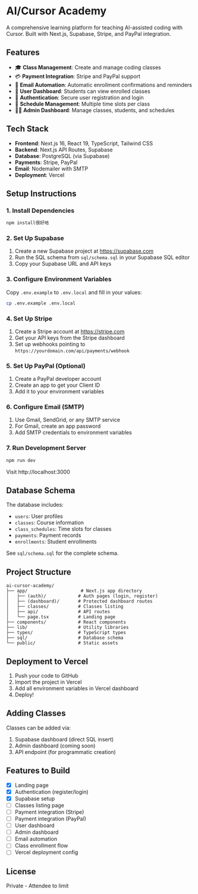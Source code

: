 # AI/Cursor Academy

A comprehensive learning platform for teaching AI-assisted coding with Cursor. Built with Next.js, Supabase, Stripe, and PayPal integration.

## Features

- 🎓 **Class Management**: Create and manage coding classes
- 💳 **Payment Integration**: Stripe and PayPal support
- 📧 **Email Automation**: Automatic enrollment confirmations and reminders
- 👥 **User Dashboard**: Students can view enrolled classes
- 🔐 **Authentication**: Secure user registration and login
- 📅 **Schedule Management**: Multiple time slots per class
- 👨‍💼 **Admin Dashboard**: Manage classes, students, and schedules

## Tech Stack

- **Frontend**: Next.js 16, React 19, TypeScript, Tailwind CSS
- **Backend**: Next.js API Routes, Supabase
- **Database**: PostgreSQL (via Supabase)
- **Payments**: Stripe, PayPal
- **Email**: Nodemailer with SMTP
- **Deployment**: Vercel

## Setup Instructions

### 1. Install Dependencies

```bash
npm install很好地
```

### 2. Set Up Supabase

1. Create a new Supabase project at https://supabase.com
2. Run the SQL schema from `sql/schema.sql` in your Supabase SQL editor
3. Copy your Supabase URL and API keys

### 3. Configure Environment Variables

Copy `.env.example` to `.env.local` and fill in your values:

```bash
cp .env.example .env.local
```

### 4. Set Up Stripe

1. Create a Stripe account at https://stripe.com
2. Get your API keys from the Stripe dashboard
3. Set up webhooks pointing to `https://yourdomain.com/api/payments/webhook`

### 5. Set Up PayPal (Optional)

1. Create a PayPal developer account
2. Create an app to get your Client ID
3. Add it to your environment variables

### 6. Configure Email (SMTP)

1. Use Gmail, SendGrid, or any SMTP service
2. For Gmail, create an app password
3. Add SMTP credentials to environment variables

### 7. Run Development Server

```bash
npm run dev
```

Visit http://localhost:3000

## Database Schema

The database includes:
- `users`: User profiles
- `classes`: Course information
- `class_schedules`: Time slots for classes
- `payments`: Payment records
- `enrollments`: Student enrollments

See `sql/schema.sql` for the complete schema.

## Project Structure

```
ai-cursor-academy/
├── app/                    # Next.js app directory
│   ├── (auth)/            # Auth pages (login, register)
│   ├── (dashboard)/       # Protected dashboard routes
│   ├── classes/           # Classes listing
│   ├── api/               # API routes
│   └── page.tsx           # Landing page
├── components/            # React components
├── lib/                   # Utility libraries
├── types/                 # TypeScript types
├── sql/                   # Database schema
└── public/                # Static assets
```

## Deployment to Vercel

1. Push your code to GitHub
2. Import the project in Vercel
3. Add all environment variables in Vercel dashboard
4. Deploy!

## Adding Classes

Classes can be added via:
1. Supabase dashboard (direct SQL insert)
2. Admin dashboard (coming soon)
3. API endpoint (for programmatic creation)

## Features to Build

- [x] Landing page
- [x] Authentication (register/login)
- [x] Supabase setup
- [ ] Classes listing page
- [ ] Payment integration (Stripe)
- [ ] Payment integration (PayPal)
- [ ] User dashboard
- [ ] Admin dashboard
- [ ] Email automation
- [ ] Class enrollment flow
- [ ] Vercel deployment config

## License

Private - Attendee to limit
